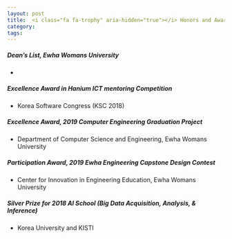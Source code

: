 ```yaml
---
layout: post
title: 	<i class="fa fa-trophy" aria-hidden="true"></i> Honors and Awards
category:
tags:
---
```

<!---
<figure class="aligncenter">
    <img src="https://snipcartweb-10f3.kxcdn.com/media/all/9570/snipcart-static-site-ecommerce-jekyll.png" />
</figure>
-->

##### Dean’s List, Ewha Womans University
*
<!--[Excellence Award](https://sbpark422.github.io/resource/HA01.pdf) in Hanium ICT mentoring Competition-->
##### Excellence Award in Hanium ICT mentoring Competition
* Korea Software Congress (KSC 2018)
##### Excellence Award, 2019 Computer Engineering Graduation Project
* Department of Computer Science and Engineering, Ewha Womans University
##### Participation Award, 2019 Ewha Engineering Capstone Design Contest
* Center for Innovation in Engineering Education, Ewha Womans University
##### Silver Prize for 2018 AI School (Big Data Acquisition, Analysis, & Inference)
* Korea University and KISTI 




<!---
* **name**: Your name.
* **job_title**: Your job title.

I assume you have already downloaded and installed Ruby. Here's what you need to do next:

1. Run <code>gem install jekyll bundler</code>.
2. Copy the theme in your desired folder.
3. Enter into the folder by executing <code>cd name-of-the-folder</code>.
4. Run <code>bundle install</code>.
5. If you want to access and customize the theme, use <code>bundle exec jekyll serve</code>. This way it will be accessible on <code>http://localhost:4000</code>.
6. Upload the content of the compiled <code>_site</code> folder on your host server.
-->
